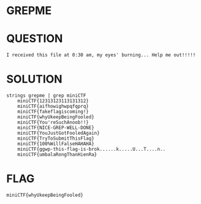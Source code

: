 # GREPME
# QUESTION
    I received this file at 0:30 am, my eyes' burning... Help me out!!!!!
# SOLUTION
    strings grepme | grep miniCTF
        miniCTF{12313123113131312}
        miniCTF{aifhowighwpqfqprq}
        miniCTF{fakeflagiscoming!}
        miniCTF{whyUkeepBeingFooled}
        miniCTF{You'reSuchAnoob!!}
        miniCTF{NICE-GREP-WELL-DONE}
        miniCTF{YouJustGotFooledAgain}
        miniCTF{TryToSubmitThisFlag}
        miniCTF{100%WillFalseHAHAHA}
        miniCTF{ggwp-this-flag-is-brok......k.....U...T....n..
        miniCTF{umbalaRongThanHienRa}
# FLAG
    miniCTF{whyUkeepBeingFooled}
